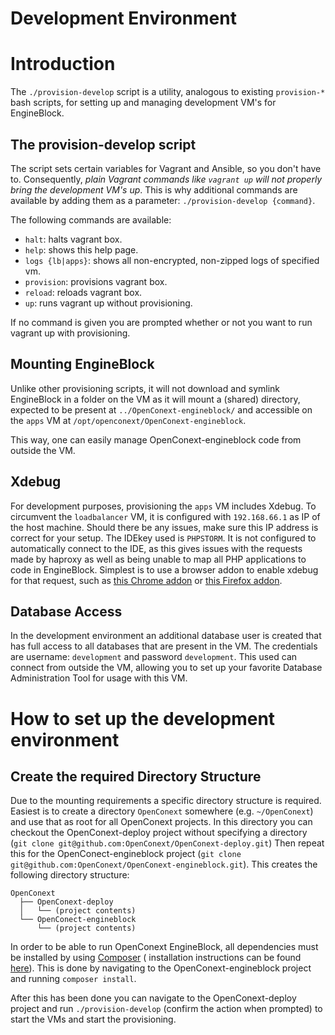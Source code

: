 Development Environment
==============================

# Introduction
The `./provision-develop` script is a utility, analogous to existing `provision-*` bash scripts,
for setting up and managing development VM's for EngineBlock.

## The provision-develop script
The script sets certain variables for Vagrant and Ansible, so you don't have to. Consequently,
_plain Vagrant commands like `vagrant up` will not properly bring the development VM's up_.
This is why additional commands are available by adding them as a parameter: `./provision-develop {command}`.

The following commands are available:
- `halt`: halts vagrant box.
- `help`: shows this help page.
- `logs {lb|apps}`: shows all non-encrypted, non-zipped logs of specified vm.
- `provision`: provisions vagrant box.
- `reload`: reloads vagrant box.
- `up`: runs vagrant up without provisioning.

If no command is given you are prompted whether or not you want to run vagrant up with provisioning.

## Mounting EngineBlock
Unlike other provisioning scripts, it will not download and symlink EngineBlock in a folder on the
VM as it will mount a (shared) directory, expected to be present at `../OpenConext-engineblock/` and
accessible on the `apps` VM at `/opt/openconext/OpenConext-engineblock`.

This way, one can easily manage OpenConext-engineblock code from outside the VM.

## Xdebug
For development purposes, provisioning the `apps` VM includes Xdebug. To circumvent the `loadbalancer` VM, it is
configured with `192.168.66.1` as IP of the host machine. Should there be any issues, make sure this IP address is
correct for your setup. The IDEkey used is `PHPSTORM`. It is not configured to automatically connect to the IDE, as this
gives issues with the requests made by haproxy as well as being unable to map all PHP applications to code in
EngineBlock. Simplest is to use a browser addon to enable xdebug for that request, such as [this Chrome addon][1] or
[this Firefox addon][2].

## Database Access

In the development environment an additional database user is created that has full access to all databases that are
present in the VM. The credentials are username: `development` and password `development`. This used can connect from
outside the VM, allowing you to set up your favorite Database Administration Tool for usage with this VM.

# How to set up the development environment

## Create the required Directory Structure

Due to the mounting requirements a specific directory structure is required. Easiest is to create a directory
`OpenConext` somewhere (e.g. `~/OpenConext`) and use that as root for all OpenConext projects. In this directory you
can checkout the OpenConext-deploy project without specifying a directory
(`git clone git@github.com:OpenConext/OpenConext-deploy.git`) Then repeat this for the OpenConect-engineblock project
(`git clone git@github.com:OpenConext/OpenConext-engineblock.git`). This creates the following directory structure:

```
OpenConext
  ├── OpenConext-deploy
  │   └── (project contents)
  └── OpenConect-engineblock
      └── (project contents)
```

In order to be able to run OpenConext EngineBlock, all dependencies must be installed by using [Composer][3] (
installation instructions can be found [here][4]). This is done by navigating to the OpenConext-engineblock project
and running `composer install`.

After this has been done you can navigate to the OpenConext-deploy project and run `./provision-develop` (confirm the
action when prompted) to start the VMs and start the provisioning.

[1]: https://chrome.google.com/webstore/detail/xdebug-helper/eadndfjplgieldjbigjakmdgkmoaaaoc
[2]: https://addons.mozilla.org/en-us/firefox/addon/the-easiest-xdebug/
[3]: https://getcomposer.org/
[4]: https://getcomposer.org/download/
